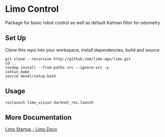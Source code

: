 # Limo Control

Package for basic robot control as well as default Kalman filter for odometry

## Set Up

Clone this repo into your workspace, install dependencies, build and source

    git clone --recursive http://github.com/limo-agx/limo.git
    cd ..
    rosdep install --from-paths src --ignore-src -y
    catkin_make
    source devel/setup.bash

## Usage

    roslaunch limo_vision darknet_ros.launch

## More Documentation

[Limo Startup - Limo Docs](https://limo-agx.github.io/starting_limo.html)